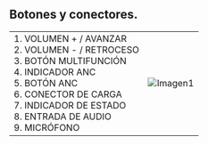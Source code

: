 ## Botones y conectores.

|  |  |
|:-------|:-------|
|1.	VOLUMEN + / AVANZAR <br> 2.	VOLUMEN - / RETROCESO <br> 3.	 BOTÓN MULTIFUNCIÓN <br> 4. INDICADOR ANC <br> 5. BOTÓN ANC <br> 6.	CONECTOR DE CARGA <br> 7. INDICADOR DE ESTADO  <br> 8. ENTRADA DE AUDIO	 <br> 9.	MICRÓFONO|![Imagen1](http://static.energysistem.com/images/manuals/42483/58737bb9c1e86.jpg)|
